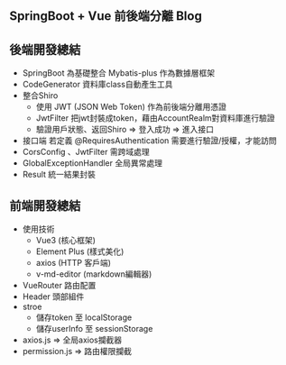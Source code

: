 SpringBoot + Vue 前後端分離 Blog
---
後端開發總結
---
* SpringBoot 為基礎整合 Mybatis-plus 作為數據層框架
* CodeGenerator 資料庫class自動產生工具
* 整合Shiro
    * 使用 JWT (JSON Web Token) 作為前後端分離用憑證
    * JwtFilter 把jwt封裝成token，藉由AccountRealm對資料庫進行驗證
    * 驗證用戶狀態、返回Shiro => 登入成功 => 進入接口
* 接口端 若定義 @RequiresAuthentication 需要進行驗證/授權，才能訪問
* CorsConfig 、JwtFilter 需跨域處理
* GlobalExceptionHandler 全局異常處理
* Result 統一結果封裝

前端開發總結
---
* 使用技術
    * Vue3 (核心框架)
    * Element Plus (樣式美化)
    * axios (HTTP 客戶端)
    * v-md-editor (markdown編輯器)
* VueRouter 路由配置
* Header    頭部組件
* stroe     
    * 儲存token    至 localStorage
    * 儲存userInfo 至 sessionStorage
* axios.js      => 全局axios攔截器
* permission.js => 路由權限攔截

